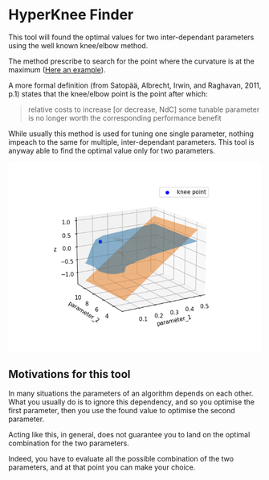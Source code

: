 # HyperKnee Finder

This tool will found the optimal values for two inter-dependant parameters using the well known knee/elbow method.

The method prescribe to search for the point where the curvature is at the maximum ([Here an example](https://en.wikipedia.org/wiki/Elbow_method_(clustering))).

A more formal definition (from Satopää, Albrecht, Irwin, and Raghavan, 2011, p.1) states that the knee/elbow point is the point after which:

> relative costs to increase [or decrease, NdC] some tunable parameter is no longer worth the corresponding performance benefit

While usually this method is used for tuning one single parameter, nothing impeach to the same for  multiple, 
inter-dependant parameters. This tool is anyway able to find the optimal value only for two parameters.

![Plot of the HyperKnee](./notebooks/hk_plot.png)

## Motivations for this tool
In many situations the parameters of an algorithm depends on each other.  What you usually do is to ignore this 
dependency, and so you optimise the first parameter, then you use the found value to optimise the second parameter. 

Acting like this, in general, does not guarantee you to land on the optimal combination for the two parameters.

Indeed, you have to evaluate all the possible combination of the two parameters, and at that point
you can make your choice.
